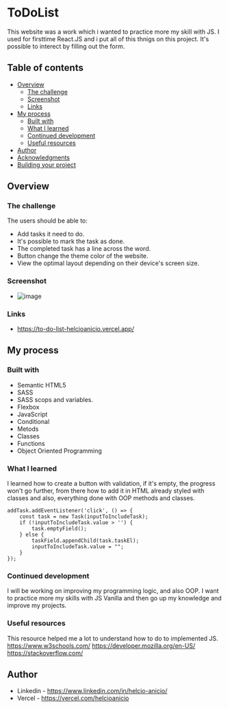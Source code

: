 # ToDoList
This website was a work which i wanted to practice more my skill with JS. I used for firsttime React.JS and i put all of this thnigs on this project. It's possible to interect by filling out the form. 


## Table of contents
- [Overview](#overview)
  - [The challenge](#the-challenge)
  - [Screenshot](#screenshot)
  - [Links](#links)
- [My process](#my-process)
  - [Built with](#built-with)
  - [What I learned](#what-i-learned)
  - [Continued development](#continued-development)
  - [Useful resources](#useful-resources)
- [Author](#author)
- [Acknowledgments](#acknowledgments)
- [Building your project](#Building-your-project)


## Overview

### The challenge
The users should be able to:
- Add tasks it need to do.
- It's possible to mark the task as done.
- The completed task has a line across the word.
- Button change the theme color of the website.
- View the optimal layout depending on their device's screen size.

### Screenshot
- ![image](https://user-images.githubusercontent.com/117602073/234730798-ccbf8253-407d-40ab-9eff-9f7a7f1ed306.png)


### Links
- https://to-do-list-helcioanicio.vercel.app/


## My process

### Built with
- Semantic HTML5
- SASS
- SASS scops and variables.
- Flexbox
- JavaScript
- Conditional
- Metods
- Classes
- Functions
- Object Oriented Programming

### What I learned
I learned how to create a button with validation, if it's empty, the progress won't go further, from there how to add it in HTML already styled with classes and also, everything done with OOP methods and classes.
```JS
addTask.addEventListener('click', () => {
    const task = new Task(inputToIncludeTask);
    if (!inputToIncludeTask.value > '') {
        task.emptyField();
    } else {
        taskField.appendChild(task.taskEl);
        inputToIncludeTask.value = "";
    }
});
```

### Continued development
I will be working on improving my programming logic, and also OOP.
I want to practice more my skills with JS Vanilla and then go up my knowledge and improve my projects.

### Useful resources
This resource helped me a lot to understand how to do to implemented JS.
https://www.w3schools.com/
https://developer.mozilla.org/en-US/
https://stackoverflow.com/


## Author
- Linkedin - https://www.linkedin.com/in/helcio-anicio/ 
- Vercel - https://vercel.com/helcioanicio

<!--
## Acknowledgments
 -->